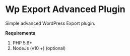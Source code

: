# Wp Export Advanced Plugin

Simple advanced WordPress Export plugin.

**Requirements**
 
 1. PHP 5.6+
 2. NodeJs (v10 +) (optional)
